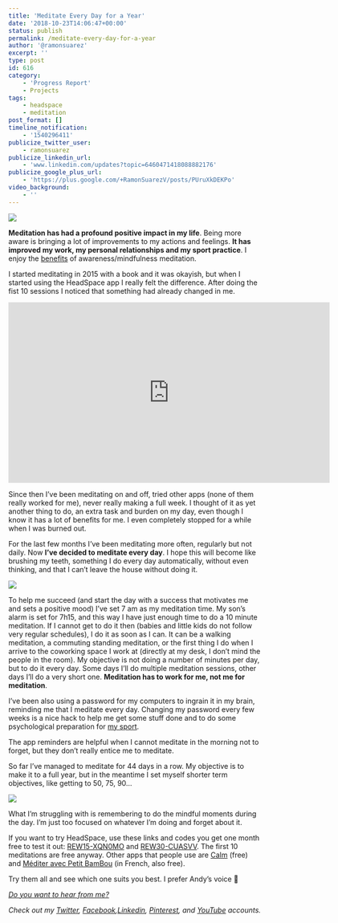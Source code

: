 ```yaml
---
title: 'Meditate Every Day for a Year'
date: '2018-10-23T14:06:47+00:00'
status: publish
permalink: /meditate-every-day-for-a-year
author: '@ramonsuarez'
excerpt: ''
type: post
id: 616
category:
    - 'Progress Report'
    - Projects
tags:
    - headspace
    - meditation
post_format: []
timeline_notification:
    - '1540296411'
publicize_twitter_user:
    - ramonsuarez
publicize_linkedin_url:
    - 'www.linkedin.com/updates?topic=6460471418088882176'
publicize_google_plus_url:
    - 'https://plus.google.com/+RamonSuarezV/posts/PUruXkDEKPo'
video_background:
    - ''
---
```

![](/uploads/2018/10/screenshot-from-2018-10-23-15-49-12.png)

**Meditation has had a profound positive impact in my life**. Being more aware is bringing a lot of improvements to my actions and feelings. **It has improved my work, my personal relationships and my sport practice**. I enjoy the [benefits](https://www.headspace.com/science/meditation-benefits) of awareness/mindfulness meditation.

I started meditating in 2015 with a book and it was okayish, but when I started using the HeadSpace app I really felt the difference. After doing the fist 10 sessions I noticed that something had already changed in me.

<span class="embed-youtube" style="text-align:center; display: block;"><iframe allowfullscreen="true" class="youtube-player" height="360" loading="lazy" sandbox="allow-scripts allow-same-origin allow-popups allow-presentation" src="https://www.youtube.com/embed/t_yXe_6mYTA?version=3&rel=1&showsearch=0&showinfo=1&iv_load_policy=1&fs=1&hl=en-US&autohide=2&wmode=transparent" style="border:0;" width="640"></iframe></span>

Since then I’ve been meditating on and off, tried other apps (none of them really worked for me), never really making a full week. I thought of it as yet another thing to do, an extra task and burden on my day, even though I know it has a lot of benefits for me. I even completely stopped for a while when I was burned out.

For the last few months I’ve been meditating more often, regularly but not daily. Now **I’ve decided to meditate every day**. I hope this will become like brushing my teeth, something I do every day automatically, without even thinking, and that I can’t leave the house without doing it.

![](/uploads/2018/10/headspace_quote-108460_26-10-2018-1024x1024.png)

To help me succeed (and start the day with a success that motivates me and sets a positive mood) I’ve set 7 am as my meditation time. My son’s alarm is set for 7h15, and this way I have just enough time to do a 10 minute meditation. If I cannot get to do it then (babies and little kids do not follow very regular schedules), I do it as soon as I can. It can be a walking meditation, a commuting standing meditation, or the first thing I do when I arrive to the coworking space I work at (directly at my desk, I don’t mind the people in the room). My objective is not doing a number of minutes per day, but to do it every day. Some days I’ll do multiple meditation sessions, other days I’ll do a very short one. **Meditation has to work for me, not me for meditation**.

I’ve been also using a password for my computers to ingrain it in my brain, reminding me that I meditate every day. Changing my password every few weeks is a nice hack to help me get some stuff done and to do some psychological preparation for [my sport](https://www.olympicpistol.com).

The app reminders are helpful when I cannot meditate in the morning not to forget, but they don’t really entice me to meditate.

So far I’ve managed to meditate for 44 days in a row. My objective is to make it to a full year, but in the meantime I set myself shorter term objectives, like getting to 50, 75, 90…

![](/uploads/2018/10/headspace-stats-ramonsuarez-com-20181023.png)

What I’m struggling with is remembering to do the mindful moments during the day. I’m just too focused on whatever I’m doing and forget about it.

If you want to try HeadSpace, use these links and codes you get one month free to test it out: [REW15-XQN0MO](http://links.info.headspace.com/wf/click?upn=pgxYxH1EMkYTVF7EiURF95qP2DKzUA3JhDfH4xnNaBaJbDoYPz4mCpsbHmCuxWyxOrkdUNZMULptKwZgwN7ULw-3D-3D_fxRAyjC7GQt2-2F-2BNMX2ZER-2Ftfu7RGMoEhJtnXVgT-2B5BsAUBFoNEyqgm9kifyTUuOFww4bisrEhtuj3hMvJb3Ef7xqZOxSrVYyDkUoGZ0xncsbdsv-2FVrgmX8Q62aCX75ukXv-2B6ygXuuzJPmsqgrRKh4C-2BSYe1N5c1lC3WInXOCOMNdknpqjRwV1p9Bf1L3-2F4lR3C9XwYQLTccKgzDT-2BNTEeutxTqehvs-2FvWcFtJSy-2FE-2B5ry31fgYjBP0ORHMHTJHWGakLPg-2Bmjxi-2FVAfcBye2rDr98c9Bdo5n-2FNwYxp1t9hrjHaR9d7VzQ7xo5hFrVpgXlbTKkZ7q4h2RypBPBZUTVYyrxYjQC0yF-2B6eZL-2B7s-2Bo4h-2FOGU-2Bkw3w4SUofrWjq9NQLb6hMVE79mu9mSgSKaaTqUcUSe7nujD5V00c8ou1F0-2Fi8wRVJvSgLvetTScjOmeDtlNPQ5Zfc-2B5fRETG-2F5HNdIlo117-2BN7x3oFEtWR9mEVM-2B5MilMBW45ZPYU2DiT2wyVJBifk1-2BMxZKOU-2B8cipfKB9jLb-2FzIs31IFY1-2Bs4B5Ec5JlsbzUywzEraZk4RC4yPoLrI32WJikU4N-2BsT9wdeonkWnl0FDN2k76vXnw8Q5y5khPKj4F0F3B273zscQZhKDlXYdIzgzPVo1ZmTaMTC2g-3D-3D) and [REW30-CUASVV](http://links.info.headspace.com/wf/click?upn=pgxYxH1EMkYTVF7EiURF95qP2DKzUA3JhDfH4xnNaBYbneXV6CT4iN2tXE9D-2BE3Onf8iEJkJTDbWKVPYBjQmNw-3D-3D_fxRAyjC7GQt2-2F-2BNMX2ZER-2Ftfu7RGMoEhJtnXVgT-2B5BsAUBFoNEyqgm9kifyTUuOFww4bisrEhtuj3hMvJb3Ef-2Bb-2BgrKjXlElRWhOG7pBNVMEwTHYfUAgKY4FumjredeURvCyyFroJbNJgrrY1JP64-2BwWEp24-2BgbjEhr-2F-2BdA7pqBpCFQANUbE7bbvKiQgjpsWeivObzMGlGD4n76NsA-2BBqbDyi0QiVsHkHf9kIS-2F2ps-2F1vQn1n0Tc4Fh14Uoa9iTFnRPjXkBjkbIJPussWwrSpAN-2Fk0woj28PMXuBSm6ji-2Fy91aIosjNxBxt7GuFBZ3KOKjBZxnxhxeulyTln7sNhrdqY-2BVsA0zmbj2oe6KHku7h3UAOssoMOPyqNZA403MnVxie35RGIFPWXHIUtkWbriuumXqr9-2FBRKRj4g-2BfYzSFtKEeoLTpo7EvXLK6dwKyyAXU-2FkWQnh6UMPlJqRWQloMyWfmNGXuJC8Jz00V6-2FTcWT2v-2BBcwKgzfnYo3JSUzuRWuBK6ymNfBBLNPrZVCFXsXINFTGybmvlXs-2FG0oBN6mTfUtkIPGO18OvgqjqHLTB6nv7CH1dMA2-2Fneofw5shQFgCaW6530sAiEMUkWvHxwiiZwClNMLo6w-2F5htnxNrR7dgtSaBV-2F-2F7r4TmYP0u3rWelQ-3D-3D). The first 10 meditations are free anyway. Other apps that people use are [Calm](https://play.google.com/store/apps/details?id=com.calm.android) (free) and [Méditer avec Petit BamBou](https://play.google.com/store/apps/details?id=com.petitbambou) (in French, also free).

Try them all and see which one suits you best. I prefer Andy’s voice 🙂

*[Do you want to hear from me?](https://ramonsuarez.com/do-you-want-to-hear-from-me/)*

*Check out my [Twitter](https://twitter.com/ramonsuarez), [Facebook](https://www.facebook.com/ramonsuarezdotcom),[Linkedin](https://www.linkedin.com/in/ramonsuarez/), [Pinterest](https://www.pinterest.com/ramonsuarez/), and [YouTube](https://www.youtube.com/ramonsuarezv) accounts.*